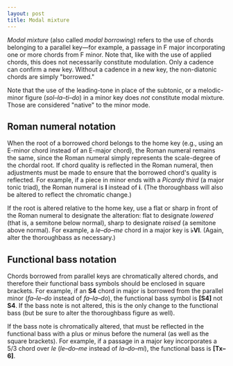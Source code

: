 ```yaml
---
layout: post
title: Modal mixture
---
```


*Modal mixture* (also called *modal borrowing*) refers to the use of chords belonging to a parallel key—for example, a passage in F major incorporating one or more chords from F minor. Note that, like with the use of applied chords, this does not necessarily constitute modulation. Only a cadence can confirm a new key. Without a cadence in a new key, the non-diatonic chords are simply "borrowed."

Note that the use of the leading-tone in place of the subtonic, or a melodic-minor figure (*sol–la–ti–do*) in a minor key does *not* constitute modal mixture. Those are considered "native" to the minor mode.


## Roman numeral notation

When the root of a borrowed chord belongs to the home key (e.g., using an E-minor chord instead of an E-major chord), the Roman numeral remains the same, since the Roman numeral simply represents the scale-degree of the chordal root. If chord quality is reflected in the Roman numeral, then adjustments must be made to ensure that the borrowed chord's quality is reflected. For example, if a piece in minor ends with a *Picardy third* (a major tonic triad), the Roman numeral is **I** instead of **i**. (The thoroughbass will also be altered to reflect the chromatic change.)

If the root is altered relative to the home key, use a flat or sharp in front of the Roman numeral to designate the alteration: flat to designate *lowered* (that is, a semitone below normal), sharp to designate *raised* (a semitone above normal). For example, a *le–do–me* chord in a major key is **&#9837;VI**. (Again, alter the thoroughbass as necessary.)


## Functional bass notation 

Chords borrowed from parallel keys are chromatically altered chords, and therefore their functional bass symbols should be enclosed in square brackets. For example, if an **S4** chord in major is borrowed from the parallel minor (*fa–le–do* instead of *fa–la–do*), the functional bass symbol is **\[S4\]** not **S4**. If the bass note is not altered, this is the only change to the functional bass (but be sure to alter the thoroughbass figure as well).

If the bass note is chromatically altered, that must be reflected in the functional bass with a plus or minus before the numeral (as well as the square brackets). For example, if a passage in a major key incorporates a 5/3 chord over *le* (*le–do–me* instead of *la–do–mi*), the functional bass is **\[Tx–6\]**.



